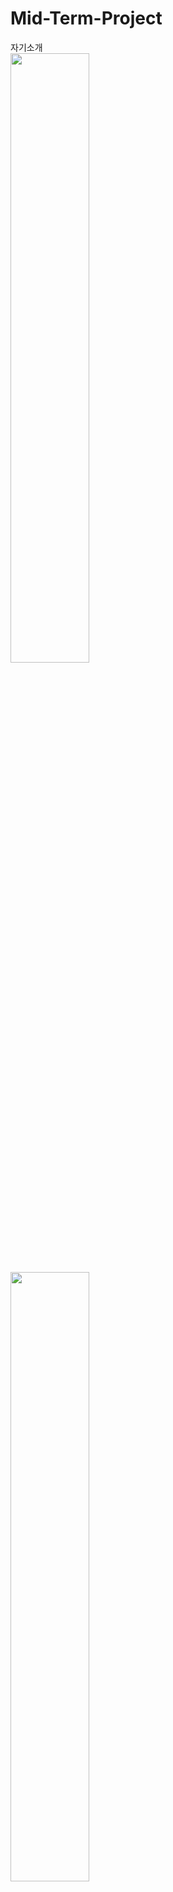 # Mid-Term-Project
자기소개  
<img width="50%" src="https://user-images.githubusercontent.com/65756984/167129109-976c7cbd-ddac-4280-a476-c35a3dc58c50.jpg"/>  
<img width="50%" src="https://user-images.githubusercontent.com/65756984/167130243-13fa5a46-dd06-4260-924f-44b4ad159f58.jpg"/> 
